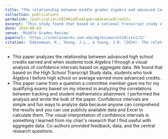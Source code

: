 ```yaml
---
title: "The relationship between middle grades algebra and advanced Carnegie credits: A QuantCrit analysis"
collection: publications
permalink: /publication/2024MiddleAlgebraAdvancedCredits
excerpt: 'This study found that based on a national transcript study students who took Algebra I before high school on average earned more advanced credits, suggesting a benefit for early algebra.'
date: 2024-06-03
venue: 'Middle Grades Review'
paperurl: 'https://scholarworks.uvm.edu/mgreview/vol10/iss1/3/'
citation: 'Edosomwan, K., Young, J.L., & Young, J.R. (2024). The relationship between middle grades algebra and advanced Carnegie credits: A QuantCrit analysis. <i>Middle Grades Review, 10</i>(1), 1-10. https://scholarworks.uvm.edu/mgreview/vol10/iss1/3/'
---
```


- This paper analyzes the relationship between advanced high school credits earned and when students took Algebra I through a visual analysis of confidence intervals based on aggregate data. We found that based on the High School Transcript Study data, students who took Algebra I before high school on average earned more advanced credits.
- This paper came from a question a committee member gave me for my qualifying exams based on my interest in analyzing the correlations between tracking and student mathematics attainment. I performed the analysis and wrote the bulk of the paper. Confidence intervals are simple and fun ways to analyze data because anyone can comprehend the results and you can use publicly available data and Excel to calculate them. The visual interpretation of confidence intervals is something I learned from my chair's research that I find useful with aggregate data. Co-authors provided feedback, data, and the central research questions.